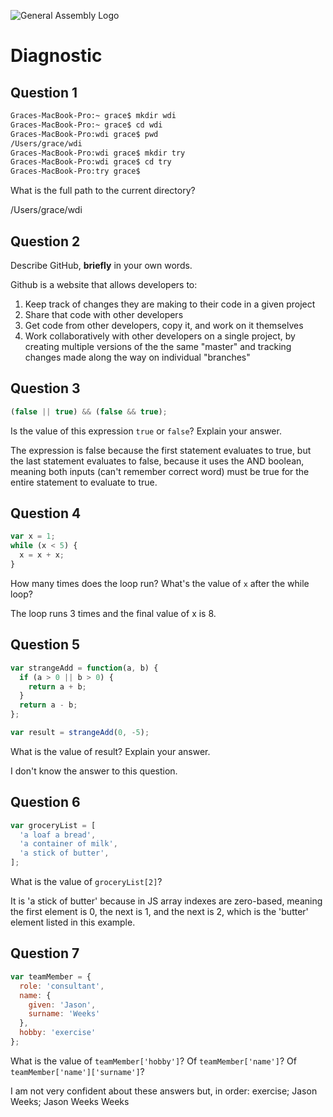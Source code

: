 ![General Assembly Logo](http://i.imgur.com/ke8USTq.png)

# Diagnostic

## Question 1

```sh
Graces-MacBook-Pro:~ grace$ mkdir wdi
Graces-MacBook-Pro:~ grace$ cd wdi
Graces-MacBook-Pro:wdi grace$ pwd
/Users/grace/wdi
Graces-MacBook-Pro:wdi grace$ mkdir try
Graces-MacBook-Pro:wdi grace$ cd try
Graces-MacBook-Pro:try grace$
```

What is the full path to the current directory?

/Users/grace/wdi

## Question 2

Describe GitHub, **briefly** in your own words.

Github is a website that allows developers to:
1) Keep track of changes they are making to their code in a given project
2) Share that code with other developers
3) Get code from other developers, copy it, and work on it themselves
4) Work collaboratively with other developers on a single project, by creating multiple versions of the the same "master" and tracking changes made along the way on individual "branches"

## Question 3

```js
(false || true) && (false && true);
```

Is the value of this expression `true` or `false`?  Explain your answer.

The expression is false because the first statement evaluates to true, but the last statement evaluates to false, because it uses the AND boolean, meaning both inputs (can't remember correct word) must be true for the entire statement to evaluate to true.

## Question 4

```js
var x = 1;
while (x < 5) {
  x = x + x;
}
```

How many times does the loop run?  What's the value of `x` after the while loop?

The loop runs 3 times and the final value of x is 8.

## Question 5

```js
var strangeAdd = function(a, b) {
  if (a > 0 || b > 0) {
    return a + b;
  }
  return a - b;
};

var result = strangeAdd(0, -5);
```

What is the value of result?  Explain your answer.

I don't know the answer to this question.

## Question 6

```js
var groceryList = [
  'a loaf a bread',
  'a container of milk',
  'a stick of butter',
];
```

What is the value of `groceryList[2]`?

It is 'a stick of butter' because in JS array indexes are zero-based, meaning the first element is 0, the next is 1, and the next is 2, which is the 'butter' element listed in this example.

## Question 7

```js
var teamMember = {
  role: 'consultant',
  name: {
    given: 'Jason',
    surname: 'Weeks'
  },
  hobby: 'exercise'
};
```

What is the value of `teamMember['hobby']`?  Of `teamMember['name']`?  Of
`teamMember['name']['surname']`?

I am not very confident about these answers but, in order:
exercise; Jason Weeks; Jason Weeks Weeks

